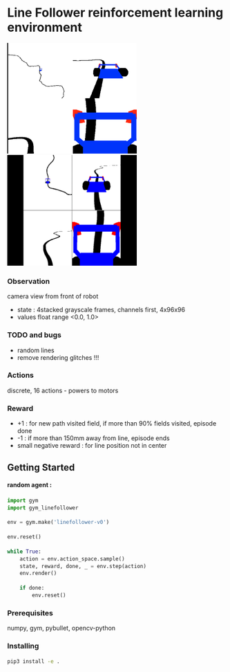# Line Follower reinforcement learning environment

<img src="./imgs/env.png" width="300" height="256">
<img src="./imgs/animation.gif" width="300" height="256">

### Observation
camera view from front of robot
- state : 4stacked grayscale frames, channels first, 4x96x96
- values float range <0.0, 1.0>

### TODO and bugs
- random lines
- remove rendering glitches !!!

 
### Actions 
discrete, 16 actions - powers to motors


### Reward
- +1 : for new path visited field, if more than 90% fields visited, episode done
- -1 : if more than 150mm away from line, episode ends
- small negative reward : for line position not in center

## Getting Started

#### random agent :

```python
import gym
import gym_linefollower

env = gym.make('linefollower-v0')

env.reset()
    
while True:
    action = env.action_space.sample()
    state, reward, done, _ = env.step(action)
    env.render()
		
    if done:
        env.reset()
```

### Prerequisites

numpy, gym, pybullet, opencv-python

### Installing

```bash
pip3 install -e .
```